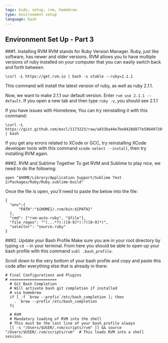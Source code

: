 ```yaml
---
tags: kids, setup, rvm, homebrew
type: environment setup
language: bash
---
```


## Environment Set Up - Part 3

###1. Installing RVM
RVM stands for Ruby Version Manager. Ruby, just like software, has newer and older versions. RVM allows you to have multiple versions of ruby installed on your computer that you can easily switch back and forth between. 

```
\curl -L https://get.rvm.io | bash -s stable --ruby=2.1.1
```

This command will install the latest version of ruby, as well as ruby 2.1.1.

Now, we want to make 2.1.1 our default version. Enter `rvm use 2.1.1 --default`. If you open a new tab and then type `ruby -v`, you should see 2.1.1

If you have issues with Homebrew, You can try reinstalling it with this command:
```
\curl -L https://gist.github.com/mxcl/1173223/raw/a833ba44e7be8428d877e58640720ff43c59dbad/uninstall_homebrew.sh | bash
```

If you get any errors related to XCode or GCC, try reinstalling XCode developer tools with this command `xcode-select --install`, then try installing RVM again. 

###2. RVM and Sublime Together
To get RVM and Sublime to play nice, we need to do the following:
```
open "$HOME/Library/Application Support/Sublime Text 2/Packages/Ruby/Ruby.sublime-build"
```
Once the file is open, you'll need to paste the below into the file:
```
{
  "env":{
      "PATH":"${HOME}/.rvm/bin:${PATH}"
  },
  "cmd": ["rvm-auto-ruby", "$file"],
  "file_regex": "^(...*?):([0-9]*):?([0-9]*)",
  "selector": "source.ruby"
} 
```

###2. Update your Bash Profile
Make sure you are in your root directory by typing `cd ~` in your terminal. From here you should be able to open up your bash profile with this command `subl .bash_profile`.

Scroll down to the very bottom of your bash profile and copy and paste this code after everything else that is already in there:

```
# Final Configurations and Plugins
# =====================
  # Git Bash Completion
  # Will activate bash git completion if installed
  # via homebrew
  if [ -f `brew --prefix`/etc/bash_completion ]; then
    . `brew --prefix`/etc/bash_completion
  fi

  # RVM
  # Mandatory loading of RVM into the shell
  # This must be the last line of your bash_profile always
  [[ -s "/Users/$USER/.rvm/scripts/rvm" ]] && source "/Users/$USER/.rvm/scripts/rvm"  # This loads RVM into a shell session.
```
